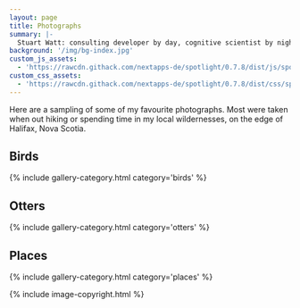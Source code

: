 ```yaml
---
layout: page
title: Photographs
summary: |-
  Stuart Watt: consulting developer by day, cognitive scientist by night
background: '/img/bg-index.jpg'
custom_js_assets:
  - 'https://rawcdn.githack.com/nextapps-de/spotlight/0.7.8/dist/js/spotlight.min.js'
custom_css_assets:
  - 'https://rawcdn.githack.com/nextapps-de/spotlight/0.7.8/dist/css/spotlight.min.css'
---
```


Here are a sampling of some of my favourite photographs. Most were taken
when out hiking or spending time in my local wildernesses, on the edge of
Halifax, Nova Scotia. 

## Birds

{% include gallery-category.html category='birds' %}

## Otters

{% include gallery-category.html category='otters' %}

## Places

{% include gallery-category.html category='places' %}

{% include image-copyright.html %}

